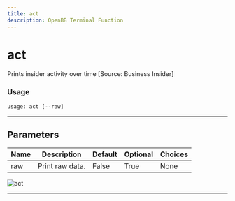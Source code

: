 ```yaml
---
title: act
description: OpenBB Terminal Function
---
```


# act

Prints insider activity over time [Source: Business Insider]

### Usage

```python
usage: act [--raw]
```

---

## Parameters

| Name | Description | Default | Optional | Choices |
| ---- | ----------- | ------- | -------- | ------- |
| raw | Print raw data. | False | True | None |

![act](https://user-images.githubusercontent.com/46355364/154267227-6116e314-9186-4566-a977-01f85a99646f.png)

---
